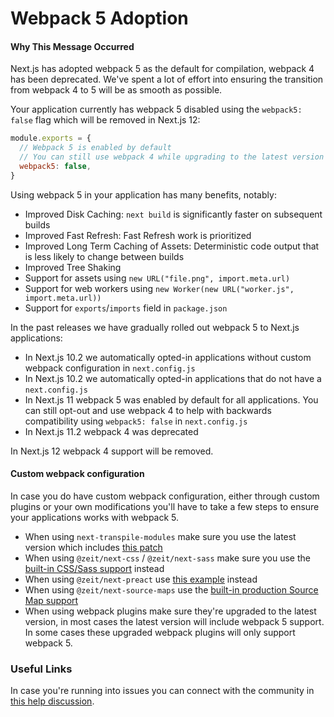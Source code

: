 # Webpack 5 Adoption

#### Why This Message Occurred

Next.js has adopted webpack 5 as the default for compilation, webpack 4 has been deprecated. We've spent a lot of effort into ensuring the transition from webpack 4 to 5 will be as smooth as possible.

Your application currently has webpack 5 disabled using the `webpack5: false` flag which will be removed in Next.js 12:

```js
module.exports = {
  // Webpack 5 is enabled by default
  // You can still use webpack 4 while upgrading to the latest version of Next.js by adding the "webpack5: false" flag
  webpack5: false,
}
```

Using webpack 5 in your application has many benefits, notably:

- Improved Disk Caching: `next build` is significantly faster on subsequent builds
- Improved Fast Refresh: Fast Refresh work is prioritized
- Improved Long Term Caching of Assets: Deterministic code output that is less likely to change between builds
- Improved Tree Shaking
- Support for assets using `new URL("file.png", import.meta.url)`
- Support for web workers using `new Worker(new URL("worker.js", import.meta.url))`
- Support for `exports`/`imports` field in `package.json`

In the past releases we have gradually rolled out webpack 5 to Next.js applications:

- In Next.js 10.2 we automatically opted-in applications without custom webpack configuration in `next.config.js`
- In Next.js 10.2 we automatically opted-in applications that do not have a `next.config.js`
- In Next.js 11 webpack 5 was enabled by default for all applications. You can still opt-out and use webpack 4 to help with backwards compatibility using `webpack5: false` in `next.config.js`
- In Next.js 11.2 webpack 4 was deprecated

In Next.js 12 webpack 4 support will be removed.

#### Custom webpack configuration

In case you do have custom webpack configuration, either through custom plugins or your own modifications you'll have to take a few steps to ensure your applications works with webpack 5.

- When using `next-transpile-modules` make sure you use the latest version which includes [this patch](https://github.com/martpie/next-transpile-modules/pull/179)
- When using `@zeit/next-css` / `@zeit/next-sass` make sure you use the [built-in CSS/Sass support](https://nextjs.org/docs/basic-features/built-in-css-support) instead
- When using `@zeit/next-preact` use [this example](https://github.com/vercel/next-plugins/tree/master/packages/next-preact) instead
- When using `@zeit/next-source-maps` use the [built-in production Source Map support](https://nextjs.org/docs/advanced-features/source-maps)
- When using webpack plugins make sure they're upgraded to the latest version, in most cases the latest version will include webpack 5 support. In some cases these upgraded webpack plugins will only support webpack 5.

### Useful Links

In case you're running into issues you can connect with the community in [this help discussion](https://github.com/vercel/next.js/discussions/23498).
